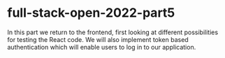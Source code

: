 # full-stack-open-2022-part5
In this part we return to the frontend, first looking at different possibilities for testing the React code. We will also implement token based authentication which will enable users to log in to our application.
